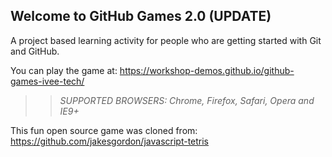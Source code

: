 ## Welcome to GitHub Games 2.0 (UPDATE)

A project based learning activity for people who are getting started with Git and GitHub.

You can play the game at: https://workshop-demos.github.io/github-games-ivee-tech/


>> _*SUPPORTED BROWSERS*: Chrome, Firefox, Safari, Opera and IE9+_

This fun open source game was cloned from: https://github.com/jakesgordon/javascript-tetris
